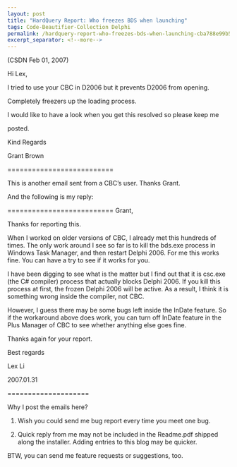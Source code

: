 ```yaml
---
layout: post
title: "HardQuery Report: Who freezes BDS when launching"
tags: Code-Beautifier-Collection Delphi
permalink: /hardquery-report-who-freezes-bds-when-launching-cba788e99b53
excerpt_separator: <!--more-->
---
```

(CSDN Feb 01, 2007)

Hi Lex,

I tried to use your CBC in D2006 but it prevents D2006 from opening.

Completely freezers up the loading process.

I would like to have a look when you get this resolved so please keep me

posted.

Kind Regards

Grant Brown
<!--more-->

==========================

This is another email sent from a CBC’s user. Thanks Grant.

And the following is my reply:

==========================
Grant,

Thanks for reporting this.

When I worked on older versions of CBC, I already met this hundreds of times. The only work around I see so far is to kill the bds.exe process in Windows Task Manager, and then restart Delphi 2006. For me this works fine. You can have a try to see if it works for you.

I have been digging to see what is the matter but I find out that it is csc.exe (the C# compiler) process that actually blocks Delphi 2006. If you kill this process at first, the frozen Delphi 2006 will be active. As a result, I think it is something wrong inside the compiler, not CBC.

However, I guess there may be some bugs left inside the InDate feature. So if the workaround above does work, you can turn off InDate feature in the Plus Manager of CBC to see whether anything else goes fine.

Thanks again for your report.

Best regards

Lex Li

2007.01.31

====================

Why I post the emails here?

1. Wish you could send me bug report every time you meet one bug.

2. Quick reply from me may not be included in the Readme.pdf shipped along the installer. Adding entries to this blog may be quicker.

BTW, you can send me feature requests or suggestions, too.
